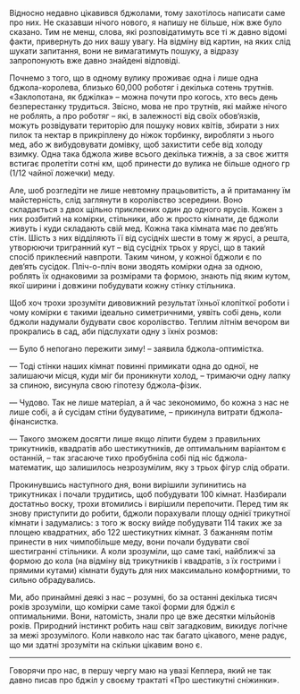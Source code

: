Відносно недавно цікавився бджолами, тому захотілось написати саме про них. Не сказавши нічого нового, я напишу не 
більше, ніж вже було сказано. Тим не менш, слова, які розповідатимуть все ті ж давно відомі факти, привернуть до них 
вашу увагу. На відміну від картин, на яких слід шукати запитання, вони не вимагатимуть пошуку, а відразу запропонують 
вже давно знайдені відповіді.

Почнемо з того, що в одному вулику проживає одна і лише одна бджола-королева, близько 60,000 роботяг і декілька сотень 
трутнів. «Заклопотана, як бджілка» – можна почути про когось, хто весь день безперестанку трудиться. Звісно, мова не 
про трутнів, які майже нічого не роблять, а про роботяг – які, в залежності від своїх обов‘язків, можуть розвідувати 
територію для пошуку нових квітів, збирати з них пилок та нектар в прикріплену до ніжок торбинку, виробляти з нього мед,
або ж вибудовувати домівку, щоб захистити себе від холоду взимку. Одна така бджола живе всього декілька тижнів, а за
своє життя встигає пролетіти сотні км, щоб принести до вулика не більше одного гр (1/12 чайної ложечки) меду.

Але, шоб розгледіти не лише невтомну працьовитість, а й притаманну їм майстерність, слід заглянути в королівство 
зсередини. Воно складається з двох щільно приклеєних один до одного ярусів. Кожен з них розбитий на комірки, стільники, 
або ж просто кімнати, де бджоли живуть і куди складають свій мед. Кожна така кімната має по дев‘ять стін. Шість з них 
відділяють її від сусідніх шести в тому ж ярусі, а решта, утворюючи тригранний кут – від сусідніх трьох у ярусі, що в 
такий спосіб приклеєний навпроти. Таким чином, у кожної бджоли є по дев‘ять сусідок. Пліч-о-пліч вони зводять комірки 
одна за одною, роблять їх однаковими за розмірами та формою, знають під яким кутом, якої ширини і довжини побудувати 
кожну стінку стільника.

Щоб хоч трохи зрозуміти дивовижний результат їхньої клопіткої роботи і чому комірки є такими ідеально симетричними, 
уявіть собі день, коли бджоли надумали будувати своє королівство. Теплим літнім вечором ви прокрались в сад, аби 
підслухати одну з їхніх розмов:

— Було б непогано пережити зиму! – заявила бджола-оптимістка.

— Тоді стінки наших кімнат повинні примикати одна до одної, не залишаючи місця, куди міг би проникнути холод, – 
тримаючи одну лапку за спиною, висунула свою гіпотезу бджола-фізик.

— Чудово. Так не лише матеріал, а й час зекономимо, бо кожна з нас не лише собі, а й сусідам стіни будуватиме, – 
прикинула витрати бджола-фінансистка.

— Такого зможем досягти лише якщо ліпити будем з правильних трикутників, квадратів або шестикутників, де оптимальним 
варіантом є останній, – так згасаючe тихо пробубніла собі під ніс бджола-математик, що залишилось незрозумілим, яку з трьох фігур 
слід обрати.

Прокинувшись наступного дня, вони вирішили зупинитись на трикутниках і почали трудитись, щоб побудувати 100 кімнат. 
Назбирали достатньо воску, трохи втомились і вирішили перепочити. Перед тим як знову приступити до робити, бджоли порахували
площу однієї трикутної кімнати і задумались: з того ж воску вийде побудувати 114 таких же за площею квадратних, або 122
шестикутних кімнат. З бажанням потім принести в них чимпобільше меду, вони почали будувати свої шестигранні стільники.
А коли зрозуміли, що саме такі, найближчі за формою до кола (на відміну від трикутників і квадратів, з їх гострими і 
прямими кутами) кімнати будуть для них максимально комфортними, то сильно обрадувались.

Ми, або принаймні деякі з нас – розумні, бо за останні декілька тисяч років зрозуміли, що комірки саме такої форми для 
бджіл є оптимальними. Вони, натомість, знали про це вже десятки мільйонів років. Природний інстинкт робить наш світ 
загадковим, викидує логічне за межі зрозумілого. Коли навколо нас так багато цікавого, мене радує, що ми здатні 
зрозуміти на скільки цікавим воно є.

---

Говорячи про нас, в першу чергу маю на увазі Кеплера, який не так давно писав про бджіл у своєму трактаті «Про 
шестикутні сніжинки».